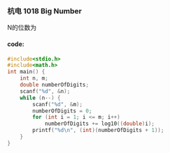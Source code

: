 ### 杭电 1018 Big Number



N的位数为



#### code:

```c
#include<stdio.h>
#include<math.h>
int main() {
	int n, m;
	double numberOfDigits;
	scanf("%d", &n);
	while (n--) {
		scanf("%d", &m);
		numberOfDigits = 0;
		for (int i = 1; i <= m; i++)
			numberOfDigits += log10((double)i);
		printf("%d\n", (int)(numberOfDigits + 1));
	}
}
```

